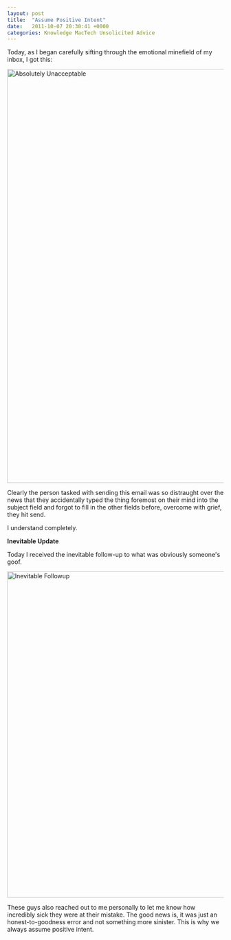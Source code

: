 ```yaml
---
layout: post
title:  "Assume Positive Intent"
date:   2011-10-07 20:30:41 +0000
categories: Knowledge MacTech Unsolicited Advice
---
```



Today, as I began carefully sifting through the emotional minefield of my inbox, I got this:



<img style="display:block; margin-left:auto; margin-right:auto;" src="http://mur.mu.rs/wp-content/uploads/2011/10/Absolutely_Unacceptable1.png" alt="Absolutely Unacceptable" title="Absolutely_Unacceptable.png" border="0" width="684" height="963" />



Clearly the person tasked with sending this email was so distraught over the news that they accidentally typed the thing foremost on their mind into the subject field and forgot to fill in the other fields before, overcome with grief, they hit send. 



I understand completely.



<strong>Inevitable Update</strong>



Today I received the inevitable follow-up to what was obviously someone's goof.



<img style="display:block; margin-left:auto; margin-right:auto;" src="marsedit://pending/E032934B-729B-4E35-82BF-B084D78AA60B/" alt="Inevitable Followup" title="Inevitable_Followup.png" border="0" width="654" height="759" />



These guys also reached out to me personally to let me know how incredibly sick they were at their mistake. The good news is, it was just an honest-to-goodness error and not something more sinister. This is why we always assume positive intent.



